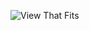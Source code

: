 
![View That Fits](https://github.com/mrgsdev/DesignCode/assets/157994617/a985a750-cc5f-4e69-82b4-f94477c9e5a7)
